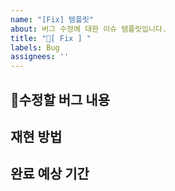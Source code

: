 ```yaml
---
name: "[Fix] 템플릿"
about: 버그 수정에 대한 이슈 템플릿입니다.
title: "🐛[ Fix ] "
labels: Bug
assignees: ''
---
```

## 🐛수정할 버그 내용
## 재현 방법
## 완료 예상 기간